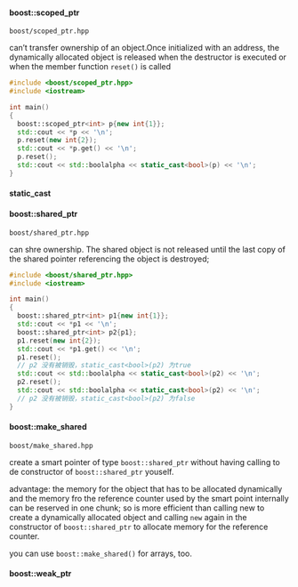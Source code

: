 #### boost::scoped_ptr

`boost/scoped_ptr.hpp`

can’t transfer ownership of an object.Once initialized with an address, the dynamically allocated object is released when the destructor is executed or when the member function `reset()` is called

```cpp
#include <boost/scoped_ptr.hpp>
#include <iostream>

int main()
{
  boost::scoped_ptr<int> p{new int{1}};
  std::cout << *p << '\n';
  p.reset(new int{2});
  std::cout << *p.get() << '\n';
  p.reset();
  std::cout << std::boolalpha << static_cast<bool>(p) << '\n';
}
```





#### static_cast



#### boost::shared_ptr

`boost/shared_ptr.hpp`

can shre ownership. The shared object is not released until the last copy of the shared pointer referencing the object is destroyed;

```cpp
#include <boost/shared_ptr.hpp>
#include <iostream>

int main()
{
  boost::shared_ptr<int> p1{new int{1}};
  std::cout << *p1 << '\n';
  boost::shared_ptr<int> p2{p1};
  p1.reset(new int{2});
  std::cout << *p1.get() << '\n';
  p1.reset();
  // p2 没有被销毁，static_cast<bool>(p2) 为true
  std::cout << std::boolalpha << static_cast<bool>(p2) << '\n';
  p2.reset();
  std::cout << std::boolalpha << static_cast<bool>(p2) << '\n';
  // p2 没有被销毁，static_cast<bool>(p2) 为false
}
```





#### boost::make_shared

`boost/make_shared.hpp`

create a smart pointer of type `boost::shared_ptr` without having calling to de constructor of `boost::shared_ptr` youself.

advantage: the memory for the object that has to be allocated dynamically and the memory fro the reference counter used by the smart point internally can be reserved in one chunk; so is more efficient than calling new to create a dynamically allocated object and calling `new` again in the constructor of `boost::shared_ptr` to allocate memory for the reference counter.

you can use `boost::make_shared()` for arrays, too.



#### boost::weak_ptr













